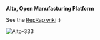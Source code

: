 **Alto, Open Manufacturing Platform**

See the [RepRap wiki](http://reprap.org/wiki/Alto) :)

![Alto-333](path.jpg "Alto-333")
